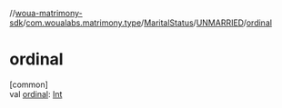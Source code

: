 //[woua-matrimony-sdk](../../../../index.md)/[com.woualabs.matrimony.type](../../index.md)/[MaritalStatus](../index.md)/[UNMARRIED](index.md)/[ordinal](ordinal.md)

# ordinal

[common]\
val [ordinal](ordinal.md): [Int](https://kotlinlang.org/api/latest/jvm/stdlib/kotlin/-int/index.html)

